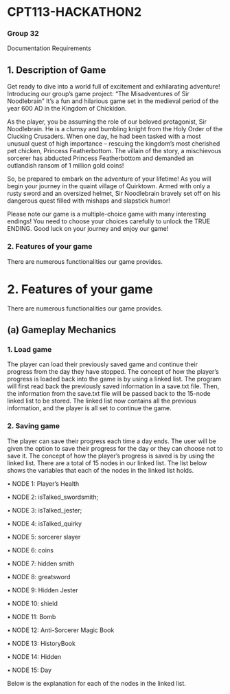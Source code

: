 # CPT113-HACKATHON2
### Group 32

Documentation Requirements
## 1.	Description of Game

Get ready to dive into a world full of excitement and exhilarating adventure! Introducing our group’s game project: “The Misadventures of Sir Noodlebrain” It’s a fun and hilarious game set in the medieval period of the year 600 AD in the Kingdom of Chickidon. 

As the player, you be assuming the role of our beloved protagonist, Sir Noodlebrain. He is a clumsy and bumbling knight from the Holy Order of the Clucking Crusaders. When one day, he had been tasked with a most unusual quest of high importance – rescuing the kingdom’s most cherished pet chicken, Princess Featherbottom. The villain of the story, a mischievous sorcerer has abducted Princess Featherbottom and demanded an outlandish ransom of 1 million gold coins! 

So, be prepared to embark on the adventure of your lifetime! As you will begin your journey in the quaint village of Quirktown. Armed with only a rusty sword and an oversized helmet, Sir Noodlebrain bravely set off on his dangerous quest filled with mishaps and slapstick humor! 

Please note our game is a multiple-choice game with many interesting endings! You need to choose your choices carefully to unlock the TRUE ENDING. Good luck on your journey and enjoy our game!

### 2.	Features of your game

There are numerous functionalities our game provides.

# 2.	Features of your game
There are numerous functionalities our game provides.

## (a)	Gameplay Mechanics
 ### 1.	Load game
   
The player can load their previously saved game and continue their progress from the day they have stopped. The concept of how the player’s progress is loaded back into the game is by using a linked list. The program will first read back the previously saved information in a save.txt file. Then, the information from the save.txt file will be passed back to the 15-node linked list to be stored. The linked list now contains all the previous information, and the player is all set to continue the game.

 ### 2.	Saving game
   
The player can save their progress each time a day ends. The user will be given the option to save their progress for the day or they can choose not to save it. The concept of how the player’s progress is saved is by using the linked list. There are a total of 15 nodes in our linked list. The list below shows the variables that each of the nodes in the linked list holds.

•	NODE 1: Player’s Health

•	NODE 2: isTalked_swordsmith;

•	NODE 3: isTalked_jester;

•	NODE 4: isTalked_quirky

•	NODE 5: sorcerer slayer

•	NODE 6: coins

•	NODE 7: hidden smith

•	NODE 8: greatsword

•	NODE 9: Hidden Jester

•	NODE 10: shield

•	NODE 11: Bomb

•	NODE 12: Anti-Sorcerer Magic Book

•	NODE 13: HistoryBook

•	NODE 14: Hidden

•	NODE 15: Day

Below is the explanation for each of the nodes in the linked list.


